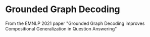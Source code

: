 # Grounded Graph Decoding
From the EMNLP 2021 paper "Grounded Graph Decoding improves Compositional Generalization in Question Answering"
